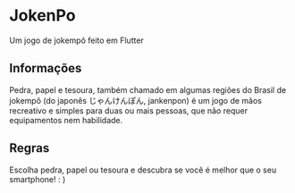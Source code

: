 # JokenPo

Um jogo de jokempô feito em Flutter

## Informações

Pedra, papel e tesoura, também chamado em algumas regiões do Brasil de jokempô (do japonês じゃんけんぽん, jankenpon) é um jogo de mãos recreativo e simples para duas ou mais pessoas, que não requer equipamentos nem habilidade.

## Regras

Escolha pedra, papel ou tesoura e descubra se você é melhor que o seu smartphone! : )
